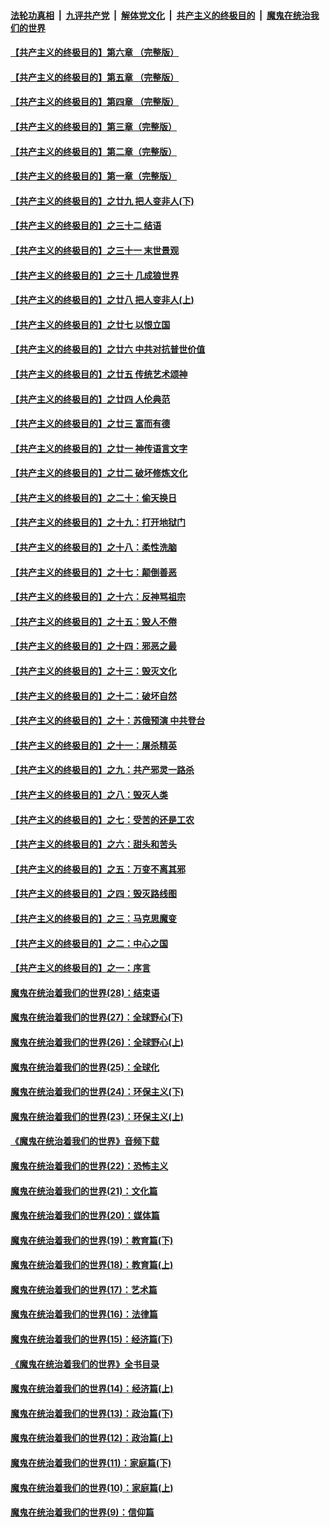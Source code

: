 ####  [法轮功真相](../../../../basic/blob/master/README.md?t=09190100) &nbsp;|&nbsp; [九评共产党](../../../../9ping.md/blob/master/README.md?t=09190100) &nbsp;|&nbsp; [解体党文化](../../../../jtdwh.md/blob/master/README.md?t=09190100)  &nbsp;|&nbsp; [共产主义的终极目的](../../../../gczydzjmd.md/blob/master/README.md?t=09190100) &nbsp;|&nbsp; [魔鬼在统治我们的世界](../../../../mgztzwmdsj.md/blob/master/README.md?t=09190100) 

#### [【共产主义的终极目的】第六章 （完整版）](../pages/nsc422/n11428913.md?t=09190100) 

#### [【共产主义的终极目的】第五章 （完整版）](../pages/nsc422/n11428912.md?t=09190100) 

#### [【共产主义的终极目的】第四章 （完整版）](../pages/nsc422/n11428907.md?t=09190100) 

#### [【共产主义的终极目的】第三章（完整版）](../pages/nsc422/n11428848.md?t=09190100) 

#### [【共产主义的终极目的】第二章（完整版）](../pages/nsc422/n11428831.md?t=09190100) 

#### [【共产主义的终极目的】第一章（完整版）](../pages/nsc422/n11417651.md?t=09190100) 

#### [【共产主义的终极目的】之廿九 把人变非人(下)](../pages/nsc422/n11344140.md?t=09190100) 

#### [【共产主义的终极目的】之三十二 结语](../pages/nsc422/n11360535.md?t=09190100) 

#### [【共产主义的终极目的】之三十一 末世景观](../pages/nsc422/n11351129.md?t=09190100) 

#### [【共产主义的终极目的】之三十 几成狼世界](../pages/nsc422/n11348280.md?t=09190100) 

#### [【共产主义的终极目的】之廿八 把人变非人(上)](../pages/nsc422/n11340492.md?t=09190100) 

#### [【共产主义的终极目的】之廿七 以恨立国](../pages/nsc422/n11336944.md?t=09190100) 

#### [【共产主义的终极目的】之廿六 中共对抗普世价值](../pages/nsc422/n11324785.md?t=09190100) 

#### [【共产主义的终极目的】之廿五 传统艺术颂神](../pages/nsc422/n11296396.md?t=09190100) 

#### [【共产主义的终极目的】之廿四 人伦典范](../pages/nsc422/n11296397.md?t=09190100) 

#### [【共产主义的终极目的】之廿三 富而有德](../pages/nsc422/n11283598.md?t=09190100) 

#### [【共产主义的终极目的】之廿一 神传语言文字](../pages/nsc422/n11263265.md?t=09190100) 

#### [【共产主义的终极目的】之廿二 破坏修炼文化](../pages/nsc422/n11245728.md?t=09190100) 

#### [【共产主义的终极目的】之二十：偷天换日](../pages/nsc422/n11238846.md?t=09190100) 

#### [【共产主义的终极目的】之十九：打开地狱门](../pages/nsc422/n11206376.md?t=09190100) 

#### [【共产主义的终极目的】之十八：柔性洗脑](../pages/nsc422/n11199994.md?t=09190100) 

#### [【共产主义的终极目的】之十七：颠倒善恶](../pages/nsc422/n11179782.md?t=09190100) 

#### [【共产主义的终极目的】之十六：反神骂祖宗](../pages/nsc422/n11166798.md?t=09190100) 

#### [【共产主义的终极目的】之十五：毁人不倦](../pages/nsc422/n11166792.md?t=09190100) 

#### [【共产主义的终极目的】之十四：邪恶之最](../pages/nsc422/n11150249.md?t=09190100) 

#### [【共产主义的终极目的】之十三：毁灭文化](../pages/nsc422/n11135227.md?t=09190100) 

#### [【共产主义的终极目的】之十二：破坏自然](../pages/nsc422/n11135214.md?t=09190100) 

#### [【共产主义的终极目的】之十：苏俄预演 中共登台](../pages/nsc422/n11118424.md?t=09190100) 

#### [【共产主义的终极目的】之十一：屠杀精英](../pages/nsc422/n11118442.md?t=09190100) 

#### [【共产主义的终极目的】之九：共产邪灵一路杀](../pages/nsc422/n11114139.md?t=09190100) 

#### [【共产主义的终极目的】之八：毁灭人类](../pages/nsc422/n11108503.md?t=09190100) 

#### [【共产主义的终极目的】之七：受苦的还是工农](../pages/nsc422/n11101809.md?t=09190100) 

#### [【共产主义的终极目的】之六：甜头和苦头](../pages/nsc422/n11096971.md?t=09190100) 

#### [【共产主义的终极目的】之五：万变不离其邪](../pages/nsc422/n11091285.md?t=09190100) 

#### [【共产主义的终极目的】之四：毁灭路线图](../pages/nsc422/n11086284.md?t=09190100) 

#### [【共产主义的终极目的】之三：马克思魔变](../pages/nsc422/n11061941.md?t=09190100) 

#### [【共产主义的终极目的】之二：中心之国](../pages/nsc422/n11047728.md?t=09190100) 

#### [【共产主义的终极目的】之一：序言](../pages/nsc422/n11086077.md?t=09190100) 

#### [魔鬼在统治着我们的世界(28)：结束语](../pages/nsc422/n10936246.md?t=09190100) 

#### [魔鬼在统治着我们的世界(27)：全球野心(下)](../pages/nsc422/n10928319.md?t=09190100) 

#### [魔鬼在统治着我们的世界(26)：全球野心(上)](../pages/nsc422/n10900318.md?t=09190100) 

#### [魔鬼在统治着我们的世界(25)：全球化](../pages/nsc422/n10788205.md?t=09190100) 

#### [魔鬼在统治着我们的世界(24)：环保主义(下)](../pages/nsc422/n10695307.md?t=09190100) 

#### [魔鬼在统治着我们的世界(23)：环保主义(上)](../pages/nsc422/n10688613.md?t=09190100) 

#### [《魔鬼在统治着我们的世界》音频下载](../pages/nsc422/n10635553.md?t=09190100) 

#### [魔鬼在统治着我们的世界(22)：恐怖主义](../pages/nsc422/n10614727.md?t=09190100) 

#### [魔鬼在统治着我们的世界(21)：文化篇](../pages/nsc422/n10597706.md?t=09190100) 

#### [魔鬼在统治着我们的世界(20)：媒体篇](../pages/nsc422/n10586579.md?t=09190100) 

#### [魔鬼在统治着我们的世界(19)：教育篇(下)](../pages/nsc422/n10564808.md?t=09190100) 

#### [魔鬼在统治着我们的世界(18)：教育篇(上)](../pages/nsc422/n10526970.md?t=09190100) 

#### [魔鬼在统治着我们的世界(17)：艺术篇](../pages/nsc422/n10499093.md?t=09190100) 

#### [魔鬼在统治着我们的世界(16)：法律篇](../pages/nsc422/n10485969.md?t=09190100) 

#### [魔鬼在统治着我们的世界(15)：经济篇(下)](../pages/nsc422/n10469975.md?t=09190100) 

#### [《魔鬼在统治着我们的世界》全书目录](../pages/nsc422/n10464261.md?t=09190100) 

#### [魔鬼在统治着我们的世界(14)：经济篇(上)](../pages/nsc422/n10457370.md?t=09190100) 

#### [魔鬼在统治着我们的世界(13)：政治篇(下)](../pages/nsc422/n10448270.md?t=09190100) 

#### [魔鬼在统治着我们的世界(12)：政治篇(上)](../pages/nsc422/n10444576.md?t=09190100) 

#### [魔鬼在统治着我们的世界(11)：家庭篇(下)](../pages/nsc422/n10440961.md?t=09190100) 

#### [魔鬼在统治着我们的世界(10)：家庭篇(上)](../pages/nsc422/n10435448.md?t=09190100) 

#### [魔鬼在统治着我们的世界(9)：信仰篇](../pages/nsc422/n10432159.md?t=09190100) 

